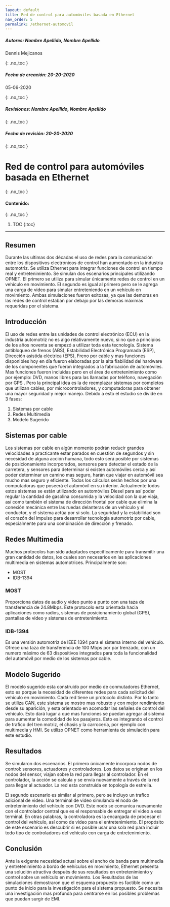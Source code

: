 ```yaml
---
layout: default
title: Red de control para automóviles basada en Ethernet
nav_order: 5
permalink: /ethernet-automovil
---
```

##### **Autores:** Nombre Apellido, Nombre Apellido

Dennis Mejicanos

{: .no_toc }

##### **Fecha de creación:** 20-20-2020

05-06-2020

{: .no_toc }

##### **Revisiones:**  Nombre Apellido, Nombre Apellido
{: .no_toc }

##### **Fecha de revisión:** 20-20-2020
{: .no_toc }

# Red de control para automóviles basada en Ethernet
{: .no_toc }

#### Contenido:
{: .no_toc }

1. TOC
{:toc}

---


## Resumen
Durante las ultimas dos décadas el uso de redes para la comunicación entre los dispositivos electrónicos de control han aumentado en la industria automotriz. Se utiliza Ethernet para integrar funciones de control en tiempo real y entretenimiento. Se simulan dos escenarios principales utilizando OPNET. El primero se utiliza para simular únicamente redes de control en un vehículo en movimiento. El segundo es igual al primero pero se le agrega una carga de video para simular entreteniendo en un vehículo en movimiento. Ambas simulaciones fueron exitosas, ya que las demoras en las redes de control estaban por debajo por las demoras máximas requeridas por el sistema.

## Introducción

El uso de redes entre las unidades de control electrónico (ECU) en la industria automotriz no es algo relativamente nuevo, si no que a principios de los años noventa se empezó a utilizar toda esta tecnología.  Sistema antibloqueo de frenos (ABS), Estabilidad Electrónica Programada (ESP), Dirección asistida eléctrica (EPS), Freno por cable y mas funciones disponibles hoy en día fueron elaboradas por la alta fiabilidad del hardware de los componentes que fueron integrados a la fabricación de automóviles. Mas funciones fueron incluidas pero en el área de entretenimiento como por ejemplo: DVD, manos libres para las llamadas por teléfono, navegación por GPS . Pero la principal idea es la de reemplazar sistemas por completos que utilizan cables, por microcontroladores, y computadoras para obtener una mayor seguridad y mejor manejo. Debido a esto el estudio se divide en 3 fases:

1. Sistemas por cable
2. Redes Multimedia
3. Modelo Sugerido



## Sistemas por cable
Los sistemas por cable en algún momento podrán reducir grandes velocidades a practicante estar parados en cuestión de segundos y sin necesidad de alguna acción humana, todo esto será posible por sistemas de posicionamiento incorporados, sensores para detectar el estado de la carretera, y sensores para determinar si existen automóviles cerca y así poder determinar un camino mas seguro, harán que viajar en automóvil sea mucho mas seguro y eficiente. Todos los cálculos serán hechos por una computadoras que poseerá el automóvil en su interior. Actualmente todos estos sistemas se están utilizando en automóviles Diesel para así poder regular la cantidad de gasolina consumida y la velocidad con la que viaja, así como también el sistema de dirección frontal por cable que elimina la conexión mecánica entre las ruedas delanteras de un vehículo y el conductor, y el sistema actúa por si solo. La seguridad y la estabilidad son el corazón del impulso para desarrollar tecnología automotriz por cable, especialmente para una combinación de dirección y frenado.

## Redes Multimedia

Muchos protocolos han sido adaptados específicamente para transmitir una gran cantidad de datos, los cuales son necesarios en las aplicaciones multimedia en sistemas automotrices. Principalmente son:

- MOST
- IDB-1394

### MOST

Proporciona datos de audio y video punto a punto con una taza de transferencia de 24.8Mbps. Este protocolo esta orientada hacia aplicaciones como radios, sistemas de posicionamiento global (GPS), pantallas de video y sistemas de entretenimiento. 

### IDB-1394

Es una versión automotriz de IEEE 1394 para el sistema interno del vehículo. Ofrece una taza de transferencia de 100 Mbps por par trenzado, con un numero máximo de 63 dispositivos integrados para toda la funcionalidad del automóvil por medio de los sistemas por cable.

## Modelo Sugerido

El modelo sugerido esta construido por medio de conmutadores Ethernet, esto es porque la necesidad de diferentes redes para cada solicitud del vehículo en movimiento. Cada red tiene un protocolo distinto. Por lo tanto se utiliza CAN, este sistema se mostro mas robusto y con mejor rendimiento desde su aparición, y esta orientado en acomodar las señales de control del vehículo. Esto dará lugar a que mas funciones se puedan agregar al sistema para aumentar la comodidad de los pasajeros. Esto es integrando el control de trafico del tren motriz, el chasis y la carrocería, por ejemplo con multimedia y HMI. Se utilizo OPNET como herramienta de simulación para este estudio.

## Resultados

Se simularon dos escenarios. El primero únicamente incorpora nodos de control: sensores, actuadores y controladores. Los datos se originan en los nodos del sensor, viajan sobre la red para llegar al controlador. En el controlador, la acción se calcula y se envía nuevamente a través de la red para llegar al actuador. La red esta construida en topología de estrella.

El segundo escenario es similar al primero, pero se incluyo un trafico adicional de video. Una terminal de video simulando el nodo de entretenimiento del vehículo con DVD. Este nodo se comunica nuevamente con el controlador central que es el responsable de entregar el video a esa terminal. En otras palabras, la controladora es la encargada de procesar el control del vehículo, así como de video para el entretenimiento. El propósito de este escenario es descubrir si es posible usar una sola red para incluir todo tipo de controladores del vehículo con carga de entretenimiento.

## Conclusión

Ante la exigente necesidad actual sobre el ancho de banda para multimedia y entretenimiento a bordo de vehículos en movimiento, Ethernet presenta una solución atractiva después de sus resultados en entretenimiento y control sobre un vehículo en movimiento. Los Resultados de las simulaciones demostraron que el esquema propuesto es factible como un punto de inicio para la investigación para el sistema propuesto. Se necesita una investigación mas profunda para centrarse en los posibles problemas que puedan surgir de EMI.